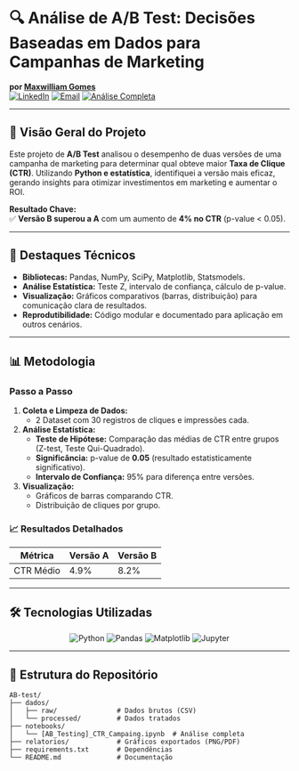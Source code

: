 # 🔍 Análise de A/B Test: Decisões Baseadas em Dados para Campanhas de Marketing  
**por [Maxwilliam Gomes](https://www.linkedin.com/in/maxwilliam-gomes-74b01716a/)**  
[![LinkedIn](https://img.shields.io/badge/-Conectar_no_LinkedIn-%230A66C2)](https://www.linkedin.com/in/maxwilliam-gomes-74b01716a/)
[![Email](https://img.shields.io/badge/-Enviar_Email-%23EA4335)](mailto:maxwilliamgomes@gmail.com)
[![Análise Completa](https://img.shields.io/badge/-Ver_Análise_Completa-%2300B388)](https://github.com/MaxwilliamGomes/AB-test/blob/main/%5BAB%20Testing%5D%20CTR%20Campaing/%5BAB_Testing%5D_CTR_Campaing.ipynb)

---

## 🚀 **Visão Geral do Projeto**  
Este projeto de **A/B Test** analisou o desempenho de duas versões de uma campanha de marketing para determinar qual obteve maior **Taxa de Clique (CTR)**. Utilizando **Python e estatística**, identifiquei a versão mais eficaz, gerando insights para otimizar investimentos em marketing e aumentar o ROI.  

**Resultado Chave:**  
✅ **Versão B superou a A** com um aumento de **4% no CTR** (p-value < 0.05).  


---

## 📌 **Destaques Técnicos**  
- **Bibliotecas:** Pandas, NumPy, SciPy, Matplotlib, Statsmodels.  
- **Análise Estatística:** Teste Z, intervalo de confiança, cálculo de p-value.  
- **Visualização:** Gráficos comparativos (barras, distribuição) para comunicação clara de resultados.  
- **Reprodutibilidade:** Código modular e documentado para aplicação em outros cenários.  

---

## 📊 **Metodologia**  
### **Passo a Passo**  
1. **Coleta e Limpeza de Dados:**  
   - 2 Dataset com 30 registros de cliques e impressões cada.  
2. **Análise Estatística:**  
   - **Teste de Hipótese:** Comparação das médias de CTR entre grupos (Z-test, Teste Qui-Quadrado).  
   - **Significância:** p-value de **0.05** (resultado estatisticamente significativo).  
   - **Intervalo de Confiança:** 95% para diferença entre versões.  
3. **Visualização:**  
   - Gráficos de barras comparando CTR.  
   - Distribuição de cliques por grupo.  

### 📈 **Resultados Detalhados**  
| Métrica           | Versão A | Versão B | 
|-------------------|----------|----------|
| CTR Médio         | 4.9%     | 8.2%     |  


---

## 🛠️ **Tecnologias Utilizadas**  
<div align="center">  
  <img src="https://img.shields.io/badge/Python-3776AB?style=for-the-badge&logo=python&logoColor=white" alt="Python">  
  <img src="https://img.shields.io/badge/Pandas-150458?style=for-the-badge&logo=pandas&logoColor=white" alt="Pandas">  
  <img src="https://img.shields.io/badge/Matplotlib-11557C?style=for-the-badge&logo=matplotlib&logoColor=white" alt="Matplotlib">  
  <img src="https://img.shields.io/badge/Jupyter-F37626?style=for-the-badge&logo=jupyter&logoColor=white" alt="Jupyter">  
</div>  

---

## 📂 **Estrutura do Repositório**  
```plaintext
AB-test/  
├── dados/                  
│   ├── raw/               # Dados brutos (CSV)  
│   └── processed/         # Dados tratados  
├── notebooks/              
│   └── [AB_Testing]_CTR_Campaing.ipynb  # Análise completa  
├── relatorios/            # Gráficos exportados (PNG/PDF)  
├── requirements.txt       # Dependências  
└── README.md              # Documentação  
